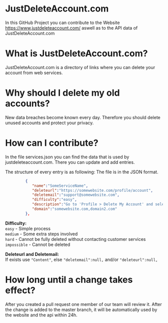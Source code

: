 # JustDeleteAccount.com
In this GitHub Project you can contribute to the Website https://www.justdeleteaccount.com/ aswell as to the API data of JustDeleteAccount.com

# What is JustDeleteAccount.com?
JustDeleteAccount.com is a directory of links where you can delete your account from web services.

# Why should I delete my old accounts?
New data breaches become known every day. Therefore you should delete unused accounts and protect your privacy.

# How can I contribute?
In the file services.json you can find the data that is used by justdeleteaccount.com.
There you can update and add entries.

The structure of every entry is as following:
The file is in the JSON format.

```json
         {
            "name":"SomeServiceName",
            "deleteurl":"https://somewebsite.com/profile/account",
            "deletemail":"support@somewebsite.com",
            "difficulty":"easy",
            "description":"Go to 'Profile > Delete My Account' and select why you are deleting your account.",
            "domain":"somewebsite.com,domain2.com"
         },
```
**Difficulty:**  
`easy` - Simple process  
`medium` - Some extra steps involved  
`hard` - Cannot be fully deleted without contacting customer services  
`impossible` - Cannot be deleted  

**Deleteurl and Deletemail:**  
If exists use `"Content"`, else `"deletemail":null,` and/or `"deleteurl":null,`

# How long until a change takes effect?
After you created a pull request one member of our team will review it.
After the change is added to the master branch, it will be automatically used by the website and the api within 24h.
